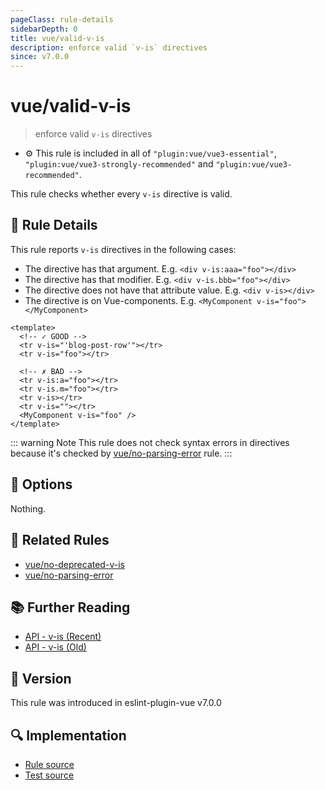 ```yaml
---
pageClass: rule-details
sidebarDepth: 0
title: vue/valid-v-is
description: enforce valid `v-is` directives
since: v7.0.0
---
```


# vue/valid-v-is

> enforce valid `v-is` directives

- :gear: This rule is included in all of `"plugin:vue/vue3-essential"`, `"plugin:vue/vue3-strongly-recommended"` and `"plugin:vue/vue3-recommended"`.

This rule checks whether every `v-is` directive is valid.

## :book: Rule Details

This rule reports `v-is` directives in the following cases:

- The directive has that argument. E.g. `<div v-is:aaa="foo"></div>`
- The directive has that modifier. E.g. `<div v-is.bbb="foo"></div>`
- The directive does not have that attribute value. E.g. `<div v-is></div>`
- The directive is on Vue-components. E.g. `<MyComponent v-is="foo"></MyComponent>`

<eslint-code-block :rules="{'vue/valid-v-is': ['error']}">

```vue
<template>
  <!-- ✓ GOOD -->
  <tr v-is="'blog-post-row'"></tr>
  <tr v-is="foo"></tr>

  <!-- ✗ BAD -->
  <tr v-is:a="foo"></tr>
  <tr v-is.m="foo"></tr>
  <tr v-is></tr>
  <tr v-is=""></tr>
  <MyComponent v-is="foo" />
</template>
```

</eslint-code-block>

::: warning Note
This rule does not check syntax errors in directives because it's checked by [vue/no-parsing-error] rule.
:::

## :wrench: Options

Nothing.

## :couple: Related Rules

- [vue/no-deprecated-v-is]
- [vue/no-parsing-error]

[vue/no-deprecated-v-is]: ./no-deprecated-v-is.md
[vue/no-parsing-error]: ./no-parsing-error.md

## :books: Further Reading

- [API - v-is (Recent)](https://github.com/vuejs/docs/blob/8b4f11a4e94d01c7f1c91a60ceaa5b89d6b6de9f/src/api/built-in-directives.md#v-is-)
- [API - v-is (Old)](https://github.com/vuejs/docs-next/blob/008613756c3d781128d96b64a2d27f7598f8f548/src/api/directives.md#v-is)

## :rocket: Version

This rule was introduced in eslint-plugin-vue v7.0.0

## :mag: Implementation

- [Rule source](https://github.com/vuejs/eslint-plugin-vue/blob/master/lib/rules/valid-v-is.js)
- [Test source](https://github.com/vuejs/eslint-plugin-vue/blob/master/tests/lib/rules/valid-v-is.js)
